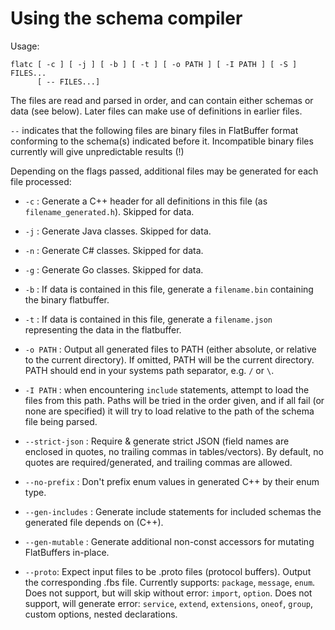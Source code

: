 # Using the schema compiler

Usage:

    flatc [ -c ] [ -j ] [ -b ] [ -t ] [ -o PATH ] [ -I PATH ] [ -S ] FILES...
          [ -- FILES...]

The files are read and parsed in order, and can contain either schemas
or data (see below). Later files can make use of definitions in earlier
files.

`--` indicates that the following files are binary files in
FlatBuffer format conforming to the schema(s) indicated before it.
Incompatible binary files currently will give unpredictable results (!)

Depending on the flags passed, additional files may
be generated for each file processed:

-   `-c` : Generate a C++ header for all definitions in this file (as
    `filename_generated.h`). Skipped for data.

-   `-j` : Generate Java classes. Skipped for data.

-   `-n` : Generate C# classes. Skipped for data.

-   `-g` : Generate Go classes. Skipped for data.

-   `-b` : If data is contained in this file, generate a
    `filename.bin` containing the binary flatbuffer.

-   `-t` : If data is contained in this file, generate a
    `filename.json` representing the data in the flatbuffer.

-   `-o PATH` : Output all generated files to PATH (either absolute, or
    relative to the current directory). If omitted, PATH will be the
    current directory. PATH should end in your systems path separator,
    e.g. `/` or `\`.

-   `-I PATH` : when encountering `include` statements, attempt to load the
    files from this path. Paths will be tried in the order given, and if all
    fail (or none are specified) it will try to load relative to the path of
    the schema file being parsed.

-   `--strict-json` : Require & generate strict JSON (field names are enclosed
    in quotes, no trailing commas in tables/vectors). By default, no quotes are
    required/generated, and trailing commas are allowed.

-   `--no-prefix` : Don't prefix enum values in generated C++ by their enum
    type.

-   `--gen-includes` : Generate include statements for included schemas the
    generated file depends on (C++).

-   `--gen-mutable` : Generate additional non-const accessors for mutating
    FlatBuffers in-place.

-   `--proto`: Expect input files to be .proto files (protocol buffers).
    Output the corresponding .fbs file.
    Currently supports: `package`, `message`, `enum`.
    Does not support, but will skip without error: `import`, `option`.
    Does not support, will generate error: `service`, `extend`, `extensions`,
    `oneof`, `group`, custom options, nested declarations.
